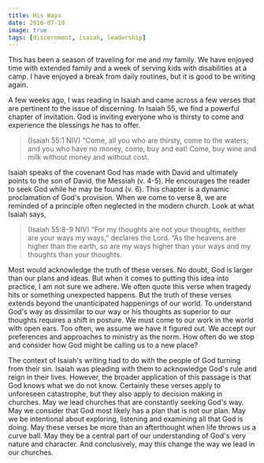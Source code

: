 ```yaml
---
title: His Ways
date: 2016-07-19
image: true
tags: [discernment, isaiah, leadership]
---
```

 
This has been a season of traveling for me and my family. We have enjoyed time with extended family and a week of serving kids with disabilities at a camp. I have enjoyed a break from daily routines, but it is good to be writing again.

A few weeks ago, I was reading in Isaiah and came across a few verses that are pertinent to the issue of discerning. In Isaiah 55, we find a powerful chapter of invitation. God is inviting everyone who is thirsty to come and experience the blessings he has to offer. 

>(Isaiah 55:1 NIV) “Come, all you who are thirsty, come to the waters; and you who have no money, come, buy and eat! Come, buy wine and milk without money and without cost.

Isaiah speaks of the covenant God has made with David and ultimately points to the son of David, the Messiah (v. 4-5). He encourages the reader to seek God while he may be found (v. 6). This chapter is a dynamic proclamation of God's provision. When we come to verse 8, we are reminded of a principle often neglected in the modern church. Look at what Isaiah says,

>(Isaiah 55:8-9 NIV) “For my thoughts are not your thoughts, neither are your ways my ways,” declares the Lord. “As the heavens are higher than the earth, so are my ways higher than your ways and my thoughts than your thoughts.

Most would acknowledge the truth of these verses. No doubt, God is larger than our plans and ideas. But when it comes to putting this idea into practice, I am not sure we adhere. We often quote this verse when tragedy hits or something unexpected happens. But the truth of these verses extends beyond the unanticipated happenings of our world. To understand God's way as dissimilar to our way or his thoughts as superior to our thoughts requires a shift in posture. We must come to our work in the world with open ears. Too often, we assume we have it figured out. We accept our preferences and approaches to ministry as the norm. How often do we stop and consider how God might be calling us to a new place?

The context of Isaiah's writing had to do with the people of God turning from their sin. Isaiah was pleading with them to acknowledge God's rule and reign in their lives. However, the broader application of this passage is that God knows what we do not know. Certainly these verses apply to unforeseen catastrophe, but they also apply to decision making in churches. May we lead churches that are constantly seeking God's way. May we consider that God most likely has a plan that is not our plan. May we be intentional about exploring, listening and examining all that God is doing. May these verses be more than an afterthought when life throws us a curve ball. May they be a central part of our understanding of God's very nature and character. And conclusively, may this change the way we lead in our churches.


